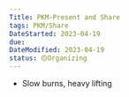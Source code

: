 ```yaml
---
Title: PKM-Present and Share
tags: PKM/Share
DateStarted: 2023-04-19
due:
DateModified: 2023-04-19
status: 🟡Organizing
---
```


- Slow burns, heavy lifting
